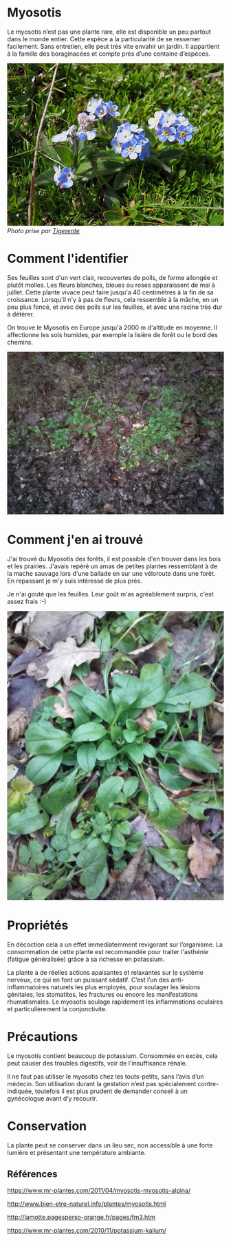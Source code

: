 # Myosotis

Le myosotis n’est pas une plante rare, elle est disponible un peu partout dans le monde entier. Cette espèce a la particularité de se ressemer facilement. Sans entretien, elle peut très vite envahir un jardin. Il appartient à la famille des boraginacées et compte près d’une centaine d’espèces.

![fleurs et feuilles](fleurs-feuilles.jpg)
_Photo prise par [Tigerente](https://en.wikipedia.org/wiki/User:Tigerente)_

# Comment l'identifier

Ses feuilles sont d'un vert clair, recouvertes de poils, de forme allongée et plutôt molles. Les fleurs blanches, bleues ou roses apparaissent de mai à juillet. Cette plante vivace peut faire jusqu'a 40 centimètres à la fin de sa croissance. Lorsqu'il n'y à pas de fleurs, cela ressemble à la mâche, en un peu plus foncé, et avec des poils sur les feuilles, et avec une racine très dur à détérer.

On trouve le Myosotis en Europe jusqu'à 2000 m d'altitude en moyenne. Il affectionne les sols humides, par exemple la lisière de forêt ou le bord des chemins.

![banc](banc.jpg)

# Comment j'en ai trouvé

J'ai trouvé du Myosotis des forêts, il est possible d'en trouver dans les bois et les prairies. J'avais repéré un amas de petites plantes ressemblant à de la mache sauvage lors d'une ballade en sur une véloroute dans une forêt. En repassant je m'y suis intéressé de plus près.

Je n'ai gouté que les feuilles. Leur goût m'as agréablement surpris, c'est assez frais :-)

![feuilles](feuilles.jpg)

# Propriétés

En décoction cela a un effet immediatemment revigorant sur l’organisme. La consommation de cette plante est recommandée pour traiter l'asthénie (fatigue généralisée) grâce à sa richesse en potassium.

La plante a de réelles actions apaisantes et relaxantes sur le système nerveux, ce qui en font un puissant sédatif. C’est l’un des anti-inflammatoires naturels les plus employés, pour soulager les lésions génitales, les stomatites, les fractures ou encore les manifestations rhumatismales. Le myosotis soulage rapidement les inflammations oculaires et particulièrement la conjonctivite.

# Précautions

Le myosotis contient beaucoup de potassium. Consommée en excès, cela peut causer des troubles digestifs, voir de l'insuffisance rénale.

Il ne faut pas utiliser le myosotis chez les touts-petits, sans l’avis d’un médecin. Son utilisation durant la gestation n’est pas spécialement contre-indiquée, toutefois il est plus prudent de demander conseil à un gynécologue avant d’y recourir. 

# Conservation

La plante peut se conserver dans un lieu sec, non accessible à une forte lumière et présentant une température ambiante. 

## Références

https://www.mr-plantes.com/2011/04/myosotis-myosotis-alpina/

http://www.bien-etre-naturel.info/plantes/myosotis.html

http://lamotte.pagesperso-orange.fr/pages/fm3.htm

https://www.mr-plantes.com/2010/11/potassium-kalium/
